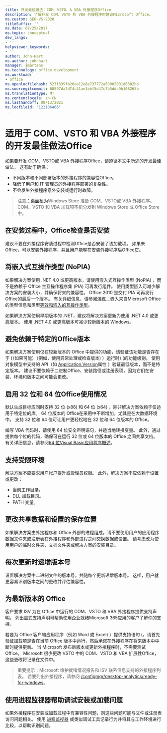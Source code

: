 ```yaml
---
title: 开发最佳做法：COM、VSTO、& VBA 外接程序Office
description: 了解开发 COM、VSTO 和 VBA 外接程序时建议Microsoft Office。
ms.custom: SEO-VS-2020
titleSuffix: ''
ms.date: 07/25/2017
ms.topic: conceptual
dev_langs:
- ''
helpviewer_keywords:
- ''
author: John-Hart
ms.author: johnhart
manager: jmartens
ms.technology: office-development
ms.workload:
- office
ms.openlocfilehash: 523f339fb26ea12e8e737772a59002001d6302bb
ms.sourcegitcommit: 68897da7d74c31ae1ebf5d47c7b5ddc9b108265b
ms.translationtype: MT
ms.contentlocale: zh-CN
ms.lasthandoff: 08/13/2021
ms.locfileid: "122106466"
---
```

# <a name="development-best-practices-for-com-vsto-and-vba-add-ins-in-office"></a>适用于 COM、VSTO 和 VBA 外接程序的开发最佳做法Office
  如果要开发 COM、VSTO或 VBA 外接程序Office，请遵循本文中所述的开发最佳做法。   这有助于确保：

- 不同版本和不同部署版本的外接程序的兼容性Office。
- 降低了用户和 IT 管理员的外接程序部署的复杂性。
- 不会发生外接程序意外安装或运行时故障。

>注意[：桌面桥为](/windows/uwp/porting/desktop-to-uwp-root)Windows Store 准备 COM、VSTO或 VBA 外接程序。 COM、VSTO 和 VBA 加载项不能分发到 Windows Store 或 Office Store 中。

## <a name="do-not-check-for-office-during-installation"></a>在安装过程中，Office检查是否安装
 建议不要在外接程序安装过程中检测Office是否安装了该加载项。 如果未Office，可以安装外接程序，并且用户能够在安装外接程序后Office它。

## <a name="use-embedded-interop-types-nopia"></a>将嵌入式互操作类型 (NoPIA) 
如果解决方案使用 .NET 4.0 或更高版本，请使用嵌入式互操作类型 (NoPIA) ，而不是依赖于 Office 主互操作程序集 (PIA) 可再发行组件。 使用类型嵌入可减少解决方案的安装大小，并确保将来的兼容性。 Office 2010 是交付 PIA 可再发行Office的最后一个版本。 有关详细信息，请参阅[演练：](/previous-versions/ee317478(v=vs.140))嵌入来自Microsoft Office的类型信息和类型[等效和嵌入的互操作类型](/windows/uwp/porting/desktop-to-uwp-root)。

如果解决方案使用早期版本的 .NET，建议将解决方案更新为使用 .NET 4.0 或更高版本。 使用 .NET 4.0 或更高版本可减少较新版本的 Windows。

## <a name="avoid-depending-on-specific-office-versions"></a>避免依赖于特定的Office版本
如果解决方案使用仅在较新版本的 Office 中提供的功能，请验证该功能是否存在于 (（如果可能）（例如，使用异常处理或检查版本) ）运行时)  (的功能级别。 使用对象模型中支持的 API（如 [Application.Version](<xref:Microsoft.Office.Interop.Excel._Application.Version%2A>)属性 ）验证最低版本，而不是特定版本。 建议不要依赖于二进制Office、安装路径或注册表项，因为它们在安装、环境和版本之间可能会更改。

## <a name="enable-both-32-bit-and-64-bit-office-usage"></a>启用 32 位和 64 位Office使用情况
默认生成目标应同时支持 32 位 (x86) 和 64 位 (x64) ，除非解决方案依赖于仅适用于特定位的库。 64 位版本的 Office在采用中不断增加，尤其是在大数据环境中。 支持 32 位和 64 位可让用户更轻松地在 32 位和 64 位版本的 Office。

编写 VBA 代码时，请使用 64 位安全声明语句，并适当地转换变量。 此外，通过提供每个位的代码，确保可在运行 32 位或 64 位版本的 Office 之间共享文档。 有关详细信息，请参阅[64 位Visual Basic应用程序概述](/office/vba/Language/Concepts/Getting-Started/64-bit-visual-basic-for-applications-overview)。

## <a name="support-restricted-environments"></a>支持受限环境
解决方案不应要求用户帐户提升或管理员权限。 此外，解决方案不应依赖于设置或更改：

- 当前工作目录。
- DLL 加载目录。
- PATH 变量。

## <a name="change-the-save-location-of-shared-data-and-settings"></a>更改共享数据和设置的保存位置
如果解决方案由外接程序和 Office 外部的进程组成，请不要使用用户的应用程序数据文件夹或注册表在外接程序和外部进程之间交换数据或设置。 请考虑改为使用用户的临时文件夹、文档文件夹或解决方案的安装目录。

## <a name="increment-the-version-number-with-each-update"></a>每次更新时递增版本号
设置解决方案中二进制文件的版本号，并随每个更新递增版本号。 这样，用户就更容易识别版本之间的更改并评估兼容性。

## <a name="provide-support-statements-for-the-latest-versions-of-office"></a>为最新版本的 Office
客户要求 ISV 为在 Office 中运行的 COM、VSTO 和 VBA 外接程序提供支持声明。 列出显式支持声明可帮助使用企业就绪Microsoft 365应用的客户了解你的支持。

若要为 Office 客户端应用程序（例如 Word 或 Excel) ）提供支持语句 (，请首先验证加载项是否在当前 Office 版本中运行，然后承诺在外接程序在将来版本中中断时提供更新。 当 Microsoft 发布新版本或更新外接程序时，不需要测试Office。 Microsoft 很少更改 VSTO 中的 COM、VSTO 和 VBA 扩展性Office，这些更改将记录在文件中。

>重要提示：Microsoft 维护就绪情况报告和 ISV 联系信息支持的外接程序列表。 若要列出外接程序，请参阅 [/configmgr/desktop-analytics/ready-for-windows](/configmgr/desktop-analytics/ready-for-windows)。

## <a name="use-process-monitor-to-help-debug-installation-or-loading-issues"></a>使用进程监视器帮助调试安装或加载问题
如果外接程序在安装或加载过程中有兼容性问题，则这些问题可能与文件或注册表访问问题相关。 使用 [进程监视器](/sysinternals/downloads/procmon) 或类似调试工具记录行为并将其与工作环境进行比较，以帮助识别问题。